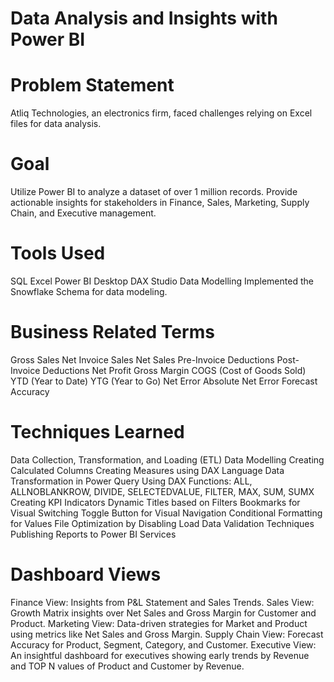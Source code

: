 # Data Analysis and Insights with Power BI
# Problem Statement
Atliq Technologies, an electronics firm, faced challenges relying on Excel files for data analysis.
# Goal
Utilize Power BI to analyze a dataset of over 1 million records.
Provide actionable insights for stakeholders in Finance, Sales, Marketing, Supply Chain, and Executive management.
# Tools Used
SQL
Excel
Power BI Desktop
DAX Studio
Data Modelling
Implemented the Snowflake Schema for data modeling.
# Business Related Terms
Gross Sales
Net Invoice Sales
Net Sales
Pre-Invoice Deductions
Post-Invoice Deductions
Net Profit
Gross Margin
COGS (Cost of Goods Sold)
YTD (Year to Date)
YTG (Year to Go)
Net Error
Absolute Net Error
Forecast Accuracy
# Techniques Learned
Data Collection, Transformation, and Loading (ETL)
Data Modelling
Creating Calculated Columns
Creating Measures using DAX Language
Data Transformation in Power Query
Using DAX Functions: ALL, ALLNOBLANKROW, DIVIDE, SELECTEDVALUE, FILTER, MAX, SUM, SUMX
Creating KPI Indicators
Dynamic Titles based on Filters
Bookmarks for Visual Switching
Toggle Button for Visual Navigation
Conditional Formatting for Values
File Optimization by Disabling Load
Data Validation Techniques
Publishing Reports to Power BI Services
# Dashboard Views
Finance View: Insights from P&L Statement and Sales Trends.
Sales View: Growth Matrix insights over Net Sales and Gross Margin for Customer and Product.
Marketing View: Data-driven strategies for Market and Product using metrics like Net Sales and Gross Margin.
Supply Chain View: Forecast Accuracy for Product, Segment, Category, and Customer.
Executive View: An insightful dashboard for executives showing early trends by Revenue and TOP N values of Product and Customer by Revenue.
